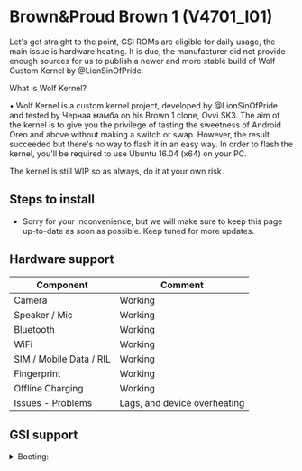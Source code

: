 # Brown&Proud Brown 1 (V4701_I01)

Let's get straight to the point, GSI ROMs are eligible for daily usage, the main issue is hardware heating. It is due, the manufacturer did not provide enough sources for us to publish a newer and more stable build of Wolf Custom Kernel by @LionSinOfPride.

What is Wolf Kernel?

• Wolf Kernel is a custom kernel project, developed by @LionSinOfPride and tested by Черная мамба on his Brown 1 clone, Ovvi SK3. The aim of the kernel is to give you the privilege of tasting the sweetness of Android Oreo and above without making a switch or swap. However, the result succeeded but there's no way to flash it in an easy way. In order to flash the kernel, you'll be required to use Ubuntu 16.04 (x64) on your PC. 

The kernel is still WIP so as always, do it at your own risk.

## Steps to install
* Sorry for your inconvenience, but we will make sure to keep this page up-to-date as soon as possible. Keep tuned for more updates.

## Hardware support

| Component                 |      Comment                                              |
|---------------------------|-----------------------------------------------------------|
| Camera                    | Working                                                   |
| Speaker / Mic             | Working                                                   |
| Bluetooth                 | Working                                                   |
| WiFi                      | Working                                                   |
| SIM / Mobile Data / RIL   | Working                                                   |
| Fingerprint               | Working                                                   |
| Offline Charging          | Working                                                   |
| Issues - Problems         | Lags, and device overheating                                  |

## GSI support

<details><summary>Booting:</summary>
<p>

`Android Open Source Project (Pie only)`

`Resurrection Remix Oreo/Pie`

`MoKee OS v81.0`

<details><summary>Not Tested:</summary><p>
'Lineage OS 15.1'

'Lineage OS 16.0'

'Android Open Source Project (10)'

'Arrow OS'

'Havoc OS'

---
Also tested by: LionSinOfPride, TiaFourté, Черная мамба

Template created by @zguithues and @hackintosh5, organized by @androidist1204